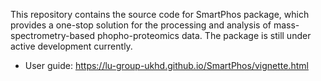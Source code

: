This repository contains the source code for SmartPhos package, which provides a one-stop solution for the processing and analysis of mass-spectrometry-based phopho-proteomics data. The package is still under active development currently.  
- User guide: https://lu-group-ukhd.github.io/SmartPhos/vignette.html
